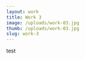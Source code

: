 ```yaml
---
layout: work
title: Work 3
image: /uploads/work-03.jpg
thumb: /uploads/work-03.jpg
slug: work-3
---
```

test